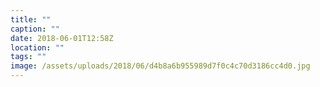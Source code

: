 ```yaml
---
title: ""
caption: ""
date: 2018-06-01T12:58Z
location: ""
tags: ""
image: /assets/uploads/2018/06/d4b8a6b955989d7f0c4c70d3186cc4d0.jpg
---
```

